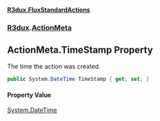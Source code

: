 #### [R3dux.FluxStandardActions](R3dux.FluxStandardActions.md 'R3dux.FluxStandardActions')
### [R3dux](R3dux.FluxStandardActions.md#R3dux 'R3dux').[ActionMeta](ActionMeta.md 'R3dux.ActionMeta')

## ActionMeta.TimeStamp Property

The time the action was created.

```csharp
public System.DateTime TimeStamp { get; set; }
```

#### Property Value
[System.DateTime](https://docs.microsoft.com/en-us/dotnet/api/System.DateTime 'System.DateTime')